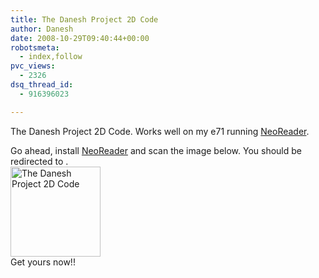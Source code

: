 ```yaml
---
title: The Danesh Project 2D Code
author: Danesh
date: 2008-10-29T09:40:44+00:00
robotsmeta:
  - index,follow
pvc_views:
  - 2326
dsq_thread_id:
  - 916396023

---
```

The Danesh Project 2D Code. Works well on my e71 running [NeoReader][1].

Go ahead, install [NeoReader][1] and scan the image below. You should be redirected to  .  
[<img loading="lazy" src="http://farm4.static.flickr.com/3253/2983098939_546853b8d7_o.jpg" alt="The Danesh Project 2D Code" width="144" height="144" />][2]  
Get yours now!!

 [1]: http://www.neoreader.com
 [2]: http://www.flickr.com/photos/dannyportal/2983098939/ "The Danesh Project 2D Code by Danesh Manoharan, on Flickr"